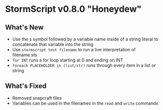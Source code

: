 # StormScript v0.8.0 "Honeydew"

## What's New
* Use the `$` symbol followed by a variable name inside of a string literal to concatenate that variable into the string
* Use `stormscript test filename` to run a live interpretation of filename.sts 
* `for INT` runs a for loop starting at 0 and ending on INT
* `foreach PLACEHOLDER in (list/str)` runs through every item in a list or string 

## What's Fixed
* Removed snapcraft files
* Variables can be used in the filenames in the `read` and `write` commands